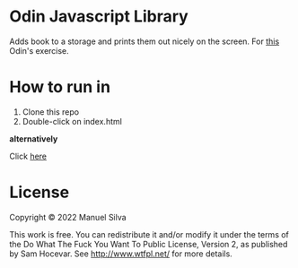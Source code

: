 # Odin Javascript Library
Adds book to a storage and 
prints them out nicely on the screen.
For [this](https://www.theodinproject.com/lessons/node-path-javascript-library) Odin's exercise.

# How to run in
1. Clone this repo
2. Double-click on index.html

**alternatively**

Click [here](https://mjsilva.github.io/odin-javascript-library/)

# License

Copyright © 2022 Manuel Silva

This work is free. You can redistribute it and/or modify it under the
terms of the Do What The Fuck You Want To Public License, Version 2,
as published by Sam Hocevar. See http://www.wtfpl.net/ for more details.
